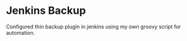 # Jenkins Backup
Configured thin backup plugin in jenkins using my own groovy script for automation.
